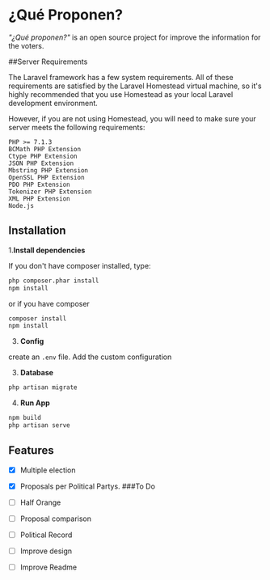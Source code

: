 # ¿Qué Proponen?

_"¿Qué proponen?"_ is an open source project for improve the information for the voters.

##Server Requirements

The Laravel framework has a few system requirements. All of these requirements are satisfied by the Laravel Homestead virtual machine, so it's highly recommended that you use Homestead as your local Laravel development environment.

However, if you are not using Homestead, you will need to make sure your server meets the following requirements:

    PHP >= 7.1.3
    BCMath PHP Extension
    Ctype PHP Extension
    JSON PHP Extension
    Mbstring PHP Extension
    OpenSSL PHP Extension
    PDO PHP Extension
    Tokenizer PHP Extension
    XML PHP Extension
    Node.js





## Installation

1.**Install dependencies**

If you don't have composer installed, type:

```sh
php composer.phar install
npm install

```

or if you have composer

```sh
composer install
npm install
```

3. **Config**

create an `.env` file. Add the custom configuration

3. **Database**

```sh
php artisan migrate
```

4. **Run App**

```sh
npm build
php artisan serve
```

## Features

  - [X] Multiple election
  - [X] Proposals per Political Partys.
  ###To Do
  
  - [ ] Half Orange
  - [ ] Proposal comparison
  - [ ] Political Record
  - [ ] Improve design
  - [ ] Improve Readme